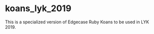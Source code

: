 # koans_lyk_2019

<p>This is a specialized version of Edgecase Ruby Koans to be used in LYK 2019.<p>
